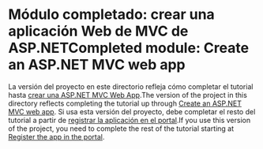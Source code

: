 # <a name="completed-module-create-an-aspnet-mvc-web-app"></a><span data-ttu-id="37b4c-101">Módulo completado: crear una aplicación Web de MVC de ASP.NET</span><span class="sxs-lookup"><span data-stu-id="37b4c-101">Completed module: Create an ASP.NET MVC web app</span></span>

<span data-ttu-id="37b4c-102">La versión del proyecto en este directorio refleja cómo completar el tutorial hasta [crear una ASP.NET MVC Web App](https://docs.microsoft.com/graph/training/aspnet-tutorial?tutorial-step=1).</span><span class="sxs-lookup"><span data-stu-id="37b4c-102">The version of the project in this directory reflects completing the tutorial up through [Create an ASP.NET MVC web app](https://docs.microsoft.com/graph/training/aspnet-tutorial?tutorial-step=1).</span></span> <span data-ttu-id="37b4c-103">Si usa esta versión del proyecto, debe completar el resto del tutorial a partir de [registrar la aplicación en el portal](https://docs.microsoft.com/graph/training/aspnet-tutorial?tutorial-step=2).</span><span class="sxs-lookup"><span data-stu-id="37b4c-103">If you use this version of the project, you need to complete the rest of the tutorial starting at [Register the app in the portal](https://docs.microsoft.com/graph/training/aspnet-tutorial?tutorial-step=2).</span></span>
